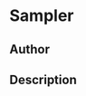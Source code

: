 # Sampler

## Author

<!-- Insert Your Name Here -->

## Description

<!-- Describe your example here -->
